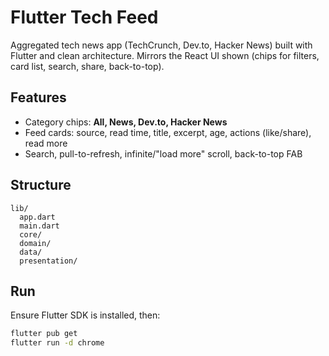 # Flutter Tech Feed

Aggregated tech news app (TechCrunch, Dev.to, Hacker News) built with Flutter and clean architecture. Mirrors the React UI shown (chips for filters, card list, search, share, back-to-top).

## Features
- Category chips: **All, News, Dev.to, Hacker News**
- Feed cards: source, read time, title, excerpt, age, actions (like/share), read more
- Search, pull-to-refresh, infinite/"load more" scroll, back-to-top FAB

## Structure
```
lib/
  app.dart
  main.dart
  core/
  domain/
  data/
  presentation/
```

## Run
Ensure Flutter SDK is installed, then:
```bash
flutter pub get
flutter run -d chrome
```

